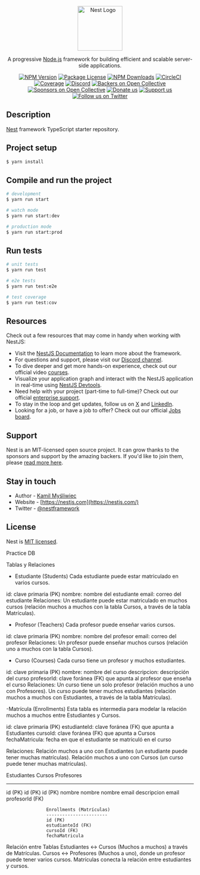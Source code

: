 <p align="center">
  <a href="http://nestjs.com/" target="blank"><img src="https://nestjs.com/img/logo-small.svg" width="120" alt="Nest Logo" /></a>
</p>

[circleci-image]: https://img.shields.io/circleci/build/github/nestjs/nest/master?token=abc123def456
[circleci-url]: https://circleci.com/gh/nestjs/nest

  <p align="center">A progressive <a href="http://nodejs.org" target="_blank">Node.js</a> framework for building efficient and scalable server-side applications.</p>
    <p align="center">
<a href="https://www.npmjs.com/~nestjscore" target="_blank"><img src="https://img.shields.io/npm/v/@nestjs/core.svg" alt="NPM Version" /></a>
<a href="https://www.npmjs.com/~nestjscore" target="_blank"><img src="https://img.shields.io/npm/l/@nestjs/core.svg" alt="Package License" /></a>
<a href="https://www.npmjs.com/~nestjscore" target="_blank"><img src="https://img.shields.io/npm/dm/@nestjs/common.svg" alt="NPM Downloads" /></a>
<a href="https://circleci.com/gh/nestjs/nest" target="_blank"><img src="https://img.shields.io/circleci/build/github/nestjs/nest/master" alt="CircleCI" /></a>
<a href="https://coveralls.io/github/nestjs/nest?branch=master" target="_blank"><img src="https://coveralls.io/repos/github/nestjs/nest/badge.svg?branch=master#9" alt="Coverage" /></a>
<a href="https://discord.gg/G7Qnnhy" target="_blank"><img src="https://img.shields.io/badge/discord-online-brightgreen.svg" alt="Discord"/></a>
<a href="https://opencollective.com/nest#backer" target="_blank"><img src="https://opencollective.com/nest/backers/badge.svg" alt="Backers on Open Collective" /></a>
<a href="https://opencollective.com/nest#sponsor" target="_blank"><img src="https://opencollective.com/nest/sponsors/badge.svg" alt="Sponsors on Open Collective" /></a>
  <a href="https://paypal.me/kamilmysliwiec" target="_blank"><img src="https://img.shields.io/badge/Donate-PayPal-ff3f59.svg" alt="Donate us"/></a>
    <a href="https://opencollective.com/nest#sponsor"  target="_blank"><img src="https://img.shields.io/badge/Support%20us-Open%20Collective-41B883.svg" alt="Support us"></a>
  <a href="https://twitter.com/nestframework" target="_blank"><img src="https://img.shields.io/twitter/follow/nestframework.svg?style=social&label=Follow" alt="Follow us on Twitter"></a>
</p>
  <!--[![Backers on Open Collective](https://opencollective.com/nest/backers/badge.svg)](https://opencollective.com/nest#backer)
  [![Sponsors on Open Collective](https://opencollective.com/nest/sponsors/badge.svg)](https://opencollective.com/nest#sponsor)-->

## Description

[Nest](https://github.com/nestjs/nest) framework TypeScript starter repository.

## Project setup

```bash
$ yarn install
```

## Compile and run the project

```bash
# development
$ yarn run start

# watch mode
$ yarn run start:dev

# production mode
$ yarn run start:prod
```

## Run tests

```bash
# unit tests
$ yarn run test

# e2e tests
$ yarn run test:e2e

# test coverage
$ yarn run test:cov
```

## Resources

Check out a few resources that may come in handy when working with NestJS:

- Visit the [NestJS Documentation](https://docs.nestjs.com) to learn more about the framework.
- For questions and support, please visit our [Discord channel](https://discord.gg/G7Qnnhy).
- To dive deeper and get more hands-on experience, check out our official video [courses](https://courses.nestjs.com/).
- Visualize your application graph and interact with the NestJS application in real-time using [NestJS Devtools](https://devtools.nestjs.com).
- Need help with your project (part-time to full-time)? Check out our official [enterprise support](https://enterprise.nestjs.com).
- To stay in the loop and get updates, follow us on [X](https://x.com/nestframework) and [LinkedIn](https://linkedin.com/company/nestjs).
- Looking for a job, or have a job to offer? Check out our official [Jobs board](https://jobs.nestjs.com).

## Support

Nest is an MIT-licensed open source project. It can grow thanks to the sponsors and support by the amazing backers. If you'd like to join them, please [read more here](https://docs.nestjs.com/support).

## Stay in touch

- Author - [Kamil Myśliwiec](https://twitter.com/kammysliwiec)
- Website - [https://nestjs.com](https://nestjs.com/)
- Twitter - [@nestframework](https://twitter.com/nestframework)

## License

Nest is [MIT licensed](https://github.com/nestjs/nest/blob/master/LICENSE).




Practice DB

Tablas y Relaciones

- Estudiante (Students)
Cada estudiante puede estar matriculado en varios cursos.

id: clave primaria (PK)
nombre: nombre del estudiante
email: correo del estudiante
Relaciones:
Un estudiante puede estar matriculado en muchos cursos (relación muchos a muchos con la tabla Cursos, a través de la tabla Matrículas).

- Profesor (Teachers)
Cada profesor puede enseñar varios cursos.

id: clave primaria (PK)
nombre: nombre del profesor
email: correo del profesor
Relaciones:
Un profesor puede enseñar muchos cursos (relación uno a muchos con la tabla Cursos).


- Curso (Courses)
Cada curso tiene un profesor y muchos estudiantes.

id: clave primaria (PK)
nombre: nombre del curso
descripcion: descripción del curso
profesorId: clave foránea (FK) que apunta al profesor que enseña el curso
Relaciones:
Un curso tiene un solo profesor (relación muchos a uno con Profesores).
Un curso puede tener muchos estudiantes (relación muchos a muchos con Estudiantes, a través de la tabla Matrículas).


-Matrícula (Enrollments)
Esta tabla es intermedia para modelar la relación muchos a muchos entre Estudiantes y Cursos.

id: clave primaria (PK)
estudianteId: clave foránea (FK) que apunta a Estudiantes
cursoId: clave foránea (FK) que apunta a Cursos
fechaMatricula: fecha en que el estudiante se matriculó en el curso



Relaciones:
Relación muchos a uno con Estudiantes (un estudiante puede tener muchas matrículas).
Relación muchos a uno con Cursos (un curso puede tener muchas matrículas).


Estudiantes                      Cursos                         Profesores
------------                      ------------                   ------------
id (PK)                           id (PK)                        id (PK)
nombre                            nombre                         nombre
email                             descripcion                    email
                                  profesorId (FK)

                   Enrollments (Matrículas)
                   -----------------------
                   id (PK)
                   estudianteId (FK)
                   cursoId (FK)
                   fechaMatricula
              

Relación entre Tablas
Estudiantes ↔ Cursos (Muchos a muchos) a través de Matrículas.
Cursos ↔ Profesores (Muchos a uno), donde un profesor puede tener varios cursos.
Matrículas conecta la relación entre estudiantes y cursos.